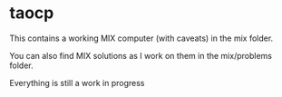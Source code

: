 # taocp

This contains a working MIX computer (with caveats) in the mix folder. 

You can also find MIX solutions as I work on them in the mix/problems folder.

Everything is still a work in progress
